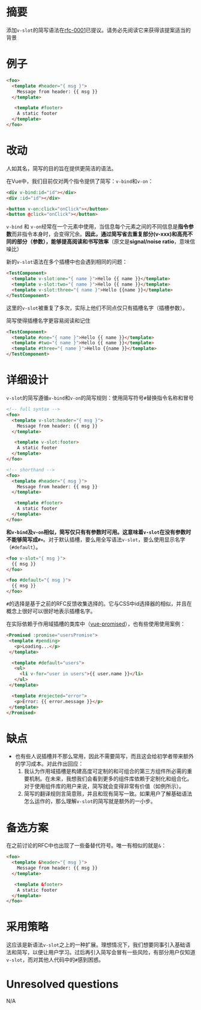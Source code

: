 # 摘要

添加`v-slot`的简写语法在[rfc-0001](https://github.com/vuejs/rfcs/blob/master/active-rfcs/0001-new-slot-syntax.md)已提议。请务必先阅读它来获得该提案适当的背景

# 例子

``` html
<foo>
  <template #header="{ msg }">
    Message from header: {{ msg }}
  </template>

   <template #footer>
    A static footer
  </template>
</foo>
```

# 改动

人如其名，简写的目的旨在提供更简洁的语法。

在Vue中，我们目前仅对两个指令提供了简写：`v-bind`和`v-on`：

``` html
<div v-bind:id="id"></div>
<div :id="id"></div>

<button v-on:click="onClick"></button>
<button @click="onClick"></button>
```

`v-bind` 和 `v-on`经常在一个元素中使用，当信息每个元素之间的不同信息是**指令参数**而非指令本身时，会变得冗余。**因此，通过简写省去重复部分(v-xxx)和高亮不同的部分（参数），能够提高阅读和书写效率**（原文是**signal/noise ratio**，意味信噪比）

新的`v-slot`语法在多个插槽中也会遇到相同的问题：

``` html
<TestComponent>
  <template v-slot:one="{ name }">Hello {{ name }}</template>
  <template v-slot:two="{ name }">Hello {{ name }}</template>
  <template v-slot:three="{ name }">Hello {{name }}</template>
</TestComponent>
```

这里的`v-slot`被重复了多次，实际上他们不同点仅只有插槽名字（插槽参数）。

简写使得插槽名字更容易阅读和记住

``` html
<TestComponent>
  <template #one="{ name }">Hello {{ name }}</template>
  <template #two="{ name }">Hello {{ name }}</template>
  <template #three="{ name }">Hello {{name }}</template>
</TestComponent>
```

# 详细设计

`v-slot`的简写遵循`v-bind`和`v-on`的简写规则：使用简写符号`#`替换指令名称和冒号

``` html
<!-- full syntax -->
<foo>
  <template v-slot:header="{ msg }">
    Message from header: {{ msg }}
  </template>

   <template v-slot:footer>
    A static footer
  </template>
</foo>

<!-- shorthand -->
<foo>
  <template #header="{ msg }">
    Message from header: {{ msg }}
  </template>

   <template #footer>
    A static footer
  </template>
</foo>
```

**和`v-bind`及`v-on`相似，简写仅只有有参数时可用。这意味着`v-slot`在没有参数时不能够简写成`#=`**。对于默认插槽，要么用全写语法`v-slot`，要么使用显示名字（`#default`）。

``` html
<foo v-slot="{ msg }">
  {{ msg }}
</foo>

<foo #default="{ msg }">
  {{ msg }}
</foo>
```

`#`的选择是基于之前的RFC反馈收集选择的。它与CSS中id选择器的相似，并且在概念上很好可以很好地表示插槽名字。

在实际依赖于作用域插槽的类库中（[vue-promised](https://github.com/posva/vue-promised)），也有些使用使用案例：

 ``` html
<Promised :promise="usersPromise">
  <template #pending>
    <p>Loading...</p>
  </template>

   <template #default="users">
    <ul>
      <li v-for="user in users">{{ user.name }}</li>
    </ul>
  </template>

   <template #rejected="error">
    <p>Error: {{ error.message }}</p>
  </template>
</Promised>
 ```

# 缺点

- 也有些人说插槽并不那么常用，因此不需要简写，而且这会给初学者带来额外的学习成本。对此作出回应：
  1. 我认为作用域插槽是构建高度可定制的和可组合的第三方组件所必需的重要机制。在未来，我想我们会看到更多的组件库依赖于定制化和组合化。对于使用组件库的用户来说，简写就会变得非常有价值（如例所示）。
  2. 简写的翻译规则言简意赅，并且和现有简写一致。如果用户了解基础语法怎么运作的，那么理解`v-slot`的简写就是额外的一小步。

# 备选方案

在之前讨论的RFC中也出现了一些备替代符号。唯一有相似的就是`&`：

``` html
<foo>
  <template &header="{ msg }">
    Message from header: {{ msg }}
  </template>

   <template &footer>
    A static footer
  </template>
</foo>
```

# 采用策略

这应该是新语法`v-slot`之上的一种扩展。理想情况下，我们想要同事引入基础语法和简写，以便让用户学习。过后再引入简写会冒有一些风险，有部分用户仅知道`v-slot`，而对其他人代码中的`#`感到困惑。

# Unresolved questions

N/A